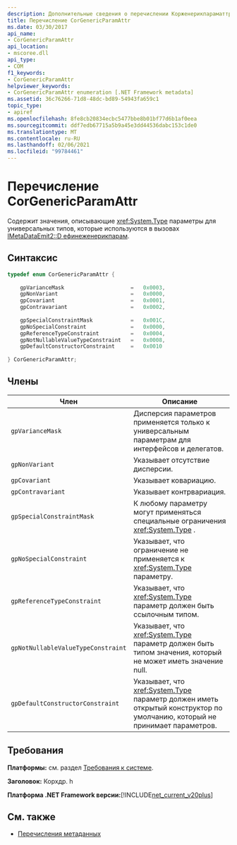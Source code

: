 ```yaml
---
description: Дополнительные сведения о перечислении Корженерикпараматтр
title: Перечисление CorGenericParamAttr
ms.date: 03/30/2017
api_name:
- CorGenericParamAttr
api_location:
- mscoree.dll
api_type:
- COM
f1_keywords:
- CorGenericParamAttr
helpviewer_keywords:
- CorGenericParamAttr enumeration [.NET Framework metadata]
ms.assetid: 36c76266-71d8-48dc-bd89-54943fa659c1
topic_type:
- apiref
ms.openlocfilehash: 8fe8cb20834ecbc5477bbe8b01bf77d6b1af0eea
ms.sourcegitcommit: ddf7edb67715a5b9a45e3dd44536dabc153c1de0
ms.translationtype: MT
ms.contentlocale: ru-RU
ms.lasthandoff: 02/06/2021
ms.locfileid: "99784461"
---
```

# <a name="corgenericparamattr-enumeration"></a>Перечисление CorGenericParamAttr

Содержит значения, описывающие <xref:System.Type> параметры для универсальных типов, которые используются в вызовах [IMetaDataEmit2::D ефинеженерикпарам](imetadataemit2-definegenericparam-method.md).  
  
## <a name="syntax"></a>Синтаксис  
  
```cpp  
typedef enum CorGenericParamAttr {  
  
    gpVarianceMask                     =   0x0003,  
    gpNonVariant                       =   0x0000,
    gpCovariant                        =   0x0001,  
    gpContravariant                    =   0x0002,  
  
    gpSpecialConstraintMask            =   0x001C,  
    gpNoSpecialConstraint              =   0x0000,  
    gpReferenceTypeConstraint          =   0x0004,
    gpNotNullableValueTypeConstraint   =   0x0008,  
    gpDefaultConstructorConstraint     =   0x0010  
  
} CorGenericParamAttr;  
```  
  
## <a name="members"></a>Члены  
  
|Член|Описание|  
|------------|-----------------|  
|`gpVarianceMask`|Дисперсия параметров применяется только к универсальным параметрам для интерфейсов и делегатов.|  
|`gpNonVariant`|Указывает отсутствие дисперсии.|  
|`gpCovariant`|Указывает ковариацию.|  
|`gpContravariant`|Указывает контрвариация.|  
|`gpSpecialConstraintMask`|К любому параметру могут применяться специальные ограничения <xref:System.Type> .|  
|`gpNoSpecialConstraint`|Указывает, что ограничение не применяется к <xref:System.Type> параметру.|  
|`gpReferenceTypeConstraint`|Указывает, что <xref:System.Type> параметр должен быть ссылочным типом.|  
|`gpNotNullableValueTypeConstraint`|Указывает, что <xref:System.Type> параметр должен быть типом значения, который не может иметь значение null.|  
|`gpDefaultConstructorConstraint`|Указывает, что <xref:System.Type> параметр должен иметь открытый конструктор по умолчанию, который не принимает параметров.|  
  
## <a name="requirements"></a>Требования  

 **Платформы:** см. раздел [Требования к системе](../../get-started/system-requirements.md).  
  
 **Заголовок:** Корхдр. h  
  
 **Платформа .NET Framework версии:**[!INCLUDE[net_current_v20plus](../../../../includes/net-current-v20plus-md.md)]  
  
## <a name="see-also"></a>См. также

- [Перечисления метаданных](metadata-enumerations.md)
